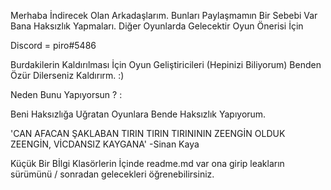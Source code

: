 Merhaba İndirecek Olan Arkadaşlarım. Bunları Paylaşmamın Bir Sebebi Var Bana Haksızlık Yapmaları. Diğer Oyunlarda Gelecektir Oyun Önerisi İçin

Discord = piro#5486 

Burdakilerin Kaldırılması İçin Oyun Geliştiricileri (Hepinizi Biliyorum) Benden Özür Dilerseniz Kaldırırm. :)

Neden Bunu Yapıyorsun ? :

Beni Haksızlığa Uğratan Oyunlara Bende Haksızlık Yapıyorum. 

'CAN AFACAN ŞAKLABAN TIRIN TIRIN TIRINININ ZEENGİN OLDUK ZEENGİN, VİCDANSIZ KAYGANA' -Sinan Kaya

Küçük Bir Bİlgi Klasörlerin İçinde readme.md var ona girip leakların sürümünü / sonradan gelecekleri öğrenebilirsiniz.
